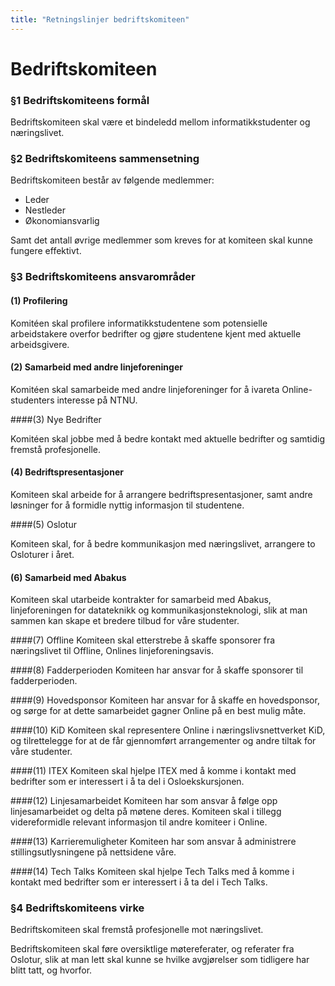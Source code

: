 ```yaml
---
title: "Retningslinjer bedriftskomiteen"
---
```


Bedriftskomiteen
===========

### §1 Bedriftskomiteens formål

Bedriftskomiteen skal være et bindeledd mellom informatikkstudenter og næringslivet. 


### §2 Bedriftskomiteens sammensetning

Bedriftskomiteen består av følgende medlemmer: 

* Leder  
* Nestleder  
* Økonomiansvarlig  

Samt det antall øvrige medlemmer som kreves for at komiteen skal kunne fungere effektivt.


### §3 Bedriftskomiteens ansvarområder

#### (1) Profilering

Komitéen skal profilere informatikkstudentene som potensielle arbeidstakere overfor bedrifter og gjøre studentene kjent med aktuelle arbeidsgivere. 

#### (2) Samarbeid med andre linjeforeninger 

Komitéen skal samarbeide med andre linjeforeninger for å ivareta Online-studenters interesse på NTNU.

####(3) Nye Bedrifter

Komitéen skal jobbe med å bedre kontakt med aktuelle bedrifter og samtidig fremstå profesjonelle.

#### (4) Bedriftspresentasjoner

Komiteen skal arbeide for å arrangere bedriftspresentasjoner, samt andre løsninger for å formidle nyttig informasjon til studentene.


####(5) Oslotur

Komiteen skal, for å bedre kommunikasjon med næringslivet, arrangere to Osloturer i året.


#### (6) Samarbeid med Abakus

Komiteen skal utarbeide kontrakter for samarbeid med Abakus, linjeforeningen for datateknikk og kommunikasjonsteknologi, slik at man sammen kan skape et bredere tilbud for våre studenter.

####(7) Offline
Komiteen skal etterstrebe å skaffe sponsorer fra næringslivet til Offline, Onlines linjeforeningsavis.

####(8) Fadderperioden
Komiteen har ansvar for å skaffe sponsorer til fadderperioden.

####(9) Hovedsponsor
Komiteen har ansvar for å skaffe en hovedsponsor, og sørge for at dette samarbeidet gagner Online på en best mulig måte.

####(10) KiD
Komiteen skal representere Online i næringslivsnettverket KiD, og tilrettelegge for at de får gjennomført arrangementer og andre tiltak for våre studenter.

####(11) ITEX
Komiteen skal hjelpe ITEX med å komme i kontakt med bedrifter som er interessert i å ta del i Osloekskursjonen. 

####(12) Linjesamarbeidet 
Komiteen har som ansvar å følge opp linjesamarbeidet og delta på møtene deres. Komiteen skal i tillegg videreformidle relevant informasjon til andre komiteer i Online.

####(13) Karrieremuligheter
Komiteen har som ansvar å administrere stillingsutlysningene på nettsidene våre. 

####(14) Tech Talks
Komiteen skal hjelpe Tech Talks med å komme i kontakt med bedrifter som er interessert i å ta del i Tech Talks.

### §4 Bedriftskomiteens virke

Bedriftskomiteen skal fremstå profesjonelle mot næringslivet.

Bedriftskomiteen skal føre oversiktlige møtereferater, og referater fra Oslotur, slik at man lett skal kunne se hvilke avgjørelser som tidligere har blitt tatt, og hvorfor.